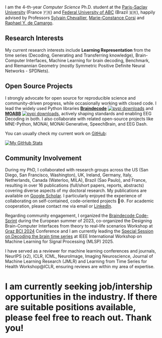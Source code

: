 I am the 4-th-year *Computer Science* Ph.D. student at the [Paris-Saclay University](https://www.universite-paris-saclay.fr/) (France 🇫🇷) and [Federal University of ABC](https://www.ufabc.edu.br/) (Brazil 🇧🇷), happily advised by Professors [Sylvain Chevallier](https://sylvchev.github.io/), [Marie-Constance Corsi](https://marieconstance-corsi.netlify.app/) and [Raphael Y. de Camargo](https://rycamargo.github.io).

## Research Interests

My current research interests include **Learning Representation** from the time series (Decoding, Generating and Transferring knowledge), Brain-Computer Interfaces, Machine Learning for brain decoding, Benchmark, and Riemannian Geometry (mostly Symmetric Positive Definite Neural Networks - SPDNets).

## Open Source Projects

I strongly advocate for open source for reproducible science and community-driven progress, while occasionally working with closed code. I lead the widely used Python libraries [**Braindecode**](https://braindecode.org) [![pypi downloads](https://pepy.tech/badge/braindecode)](https://pepy.tech/project/braindecode) and [**MOABB**](https://moabb.neurotechx.com/docs/index.html) [![pypi downloads](https://pepy.tech/badge/moabb)](https://pepy.tech/project/moabb), actively shaping standards and enabling EEG Decoding in both. I also collaborate with related open-source projects like MNE-Python, MONAI, MONAI Generative, SpeechBrain, and EEG Dash. 

You can usually check my current work on [GitHub](https://github.com/bruAristimunha):

[![My GitHub Stats](https://github-readme-stats.vercel.app/api?username=bruAristimunha&show_icons=true)](https://github.com/bruAristimunha/)

## Community Involvement

During my PhD, I collaborated with research groups across the US (San Diego, San Francisco, Washington), UK, Ireland, Germany, Italy, Netherlands, Canada (Waterloo, MILA), Brazil (Sao Paulo), and France, resulting in over 16 publications (full/short papers, reports, abstracts) covering diverse aspects of my doctoral research. My publications are available on [Google Scholar](https://scholar.google.com.br/citations?user=2Gd5gOQAAAAJ). I particularly enjoyed the experience of collaborating on self-contained, code-oriented projects 🧠⚙️. For academic cooperation, please contact me via email or [LinkedIn](https://www.linkedin.com/in/bruaristimunha/).

Regarding community engagement, I organized the [Braindecode Code-Sprint](https://braindecode.org/sprint2023/) during the European summer of 2023, co-organized the Designing Brain-Computer Interfaces from theory to real-life scenarios Workshop at [Graz BCI 2024](https://github.com/Inria-NERV/Graz24-DesigningBCITools-Workshop) Conference and I am currently leading the [Special Session on Decoding the brain time series](https://mlsp2025-decoding-brain.github.io/) at IEEE International Workshop on Machine Learning for Signal Processing (MLSP) 2025. 

I have served as a reviewer for machine learning conferences and journals, NeurIPS (x2), ICLR, ICML, NeuroImage, Imaging Neuroscience, Journal of Machine Learning Research (JMLR) and Learning from Time Series for Health Workshop@ICLR, ensuring reviews are within my area of expertise.

# **I am currently seeking job/intership opportunities in the industry. If there are suitable positions available, please feel free to reach out. Thank you!**